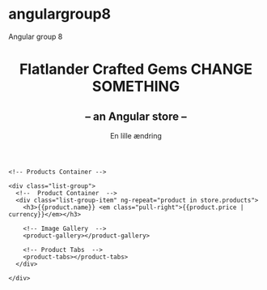 # angulargroup8
Angular group 8

<!DOCTYPE html>
<html ng-app="gemStore">
  <head>
    <link rel="stylesheet" href="https://maxcdn.bootstrapcdn.com/bootstrap/3.3.1/css/bootstrap.min.css">
    <script src="https://ajax.googleapis.com/ajax/libs/angularjs/1.2.28/angular.min.js"></script>
    <script type="text/javascript" src="js/app.js"></script>
    <script type="text/javascript" src="js/products.js"></script>
  </head>
  <body ng-controller="StoreController as store">
    <!--  Store Header  -->
    <header>
      <h1 class="text-center">Flatlander Crafted Gems CHANGE SOMETHING</h1>
      <h2 class="text-center">– an Angular store –</h2>
      <p>En lille ændring</p>
    </header>

    <!-- Products Container --> 

    <div class="list-group">
      <!--  Product Container  -->
      <div class="list-group-item" ng-repeat="product in store.products">
        <h3>{{product.name}} <em class="pull-right">{{product.price | currency}}</em></h3>

        <!-- Image Gallery  -->
        <product-gallery></product-gallery>

        <!-- Product Tabs  -->
        <product-tabs></product-tabs>
      </div>

    </div>
  </body>
</html>

